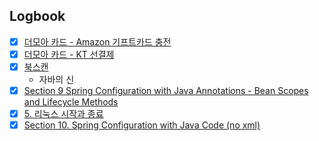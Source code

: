 

## Logbook
- [x] [더모아 카드 - Amazon 기프트카드 충전](things:///show?id=L2o9F2vZA36J4DwS9MJMnV)
- [x] [더모아 카드 - KT 선결제](things:///show?id=YVzThXz23HzcHFFAd5dQ5R)
- [x] [북스캔](things:///show?id=Y8P9kgdD58Z37K5z5ZKfNd)
	- 자바의 신
- [x] [Section 9 Spring Configuration with Java Annotations - Bean Scopes and Lifecycle Methods](things:///show?id=Qu6SeP6sX3eYrBQcT95hay)
- [x] [5. 리눅스 시작과 종료](things:///show?id=6Nr4hmMevLjTSNSyhpFhDP)
- [x] [Section 10. Spring Configuration with Java Code (no xml)](things:///show?id=ANLwojBJ7PGSPsEaYLZQCm)